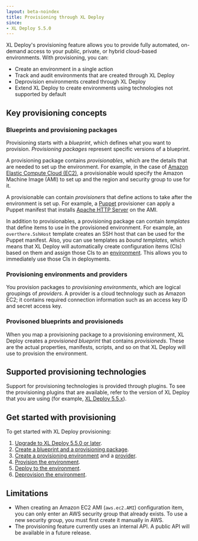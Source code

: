 ```yaml
---
layout: beta-noindex
title: Provisioning through XL Deploy
since:
- XL Deploy 5.5.0
---
```


XL Deploy's provisioning feature allows you to provide fully automated, on-demand access to your public, private, or hybrid cloud-based environments. With provisioning, you can:

* Create an environment in a single action
* Track and audit environments that are created through XL Deploy
* Deprovision environments created through XL Deploy
* Extend XL Deploy to create environments using technologies not supported by default

## Key provisioning concepts

### Blueprints and provisioning packages

Provisioning starts with a *blueprint*, which defines what you want to provision. *Provisioning packages* represent specific versions of a blueprint.

A provisioning package contains *provisionables*, which are the details that are needed to set up the environment. For example, in the case of [Amazon Elastic Compute Cloud (EC2)](https://aws.amazon.com/ec2/), a provisionable would specify the Amazon Machine Image (AMI) to set up and the region and security group to use for it.

A provisionable can contain *provisioners* that define actions to take after the environment is set up. For example, a [Puppet](https://puppet.com/) provisioner can apply a Puppet manifest that installs [Apache HTTP Server](https://httpd.apache.org/) on the AMI.

In addition to provisionables, a provisioning package can contain *templates* that define items to use in the provisioned environment. For example, an `overthere.SshHost` template creates an SSH host that can be used for the Puppet manifest. Also, you can use templates as *bound templates*, which means that XL Deploy will automatically create configuration items (CIs) based on them and assign those CIs to an [environment](/xl-deploy/how-to/create-an-environment-in-xl-deploy.html). This allows you to immediately use those CIs in deployments.

### Provisioning environments and providers

You provision packages to *provisioning environments*, which are logical groupings of *providers*. A provider is a cloud technology such as Amazon EC2; it contains required connection information such as an access key ID and secret access key.

### Provisoned blueprints and provisioneds

When you map a provisioning package to a provisioning environment, XL Deploy creates a *provisioned blueprint* that contains *provisioneds*. These are the actual properties, manifests, scripts, and so on that XL Deploy will use to provision the environment.

## Supported provisioning technologies

Support for provisioning technologies is provided through plugins. To see the provisioning plugins that are available, refer to the version of XL Deploy that you are using (for example, [XL Deploy 5.5.x](/xl-deploy/5.5.x)).

## Get started with provisioning

To get started with XL Deploy provisioning:

1. [Upgrade to XL Deploy 5.5.0 or later](/xl-deploy/5.5.x/releasemanual.html).
1. [Create a blueprint and a provisioning package](/xl-deploy/how-to/create-a-provisioning-package.html).
1. [Create a provisioning environment](/xl-deploy/how-to/create-a-provisioning-environment.html) and a [provider](/xl-deploy/how-to/create-a-provider.html).
1. [Provision the environment](/xl-deploy/how-to/provision-an-environment.html).
1. [Deploy to the environment](/xl-deploy/how-to/deploy-to-a-provisioned-environment.html).
1. [Deprovision the environment](/xl-deploy/how-to/deprovision-an-environment.html).

## Limitations

* When creating an Amazon EC2 AMI (`aws.ec2.AMI`) configuration item, you can only enter an AWS security group that already exists. To use a new security group, you must first create it manually in AWS.
* The provisioning feature currently uses an internal API. A public API will be available in a future release.
